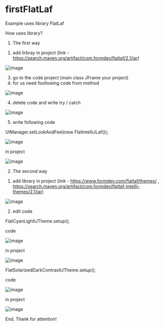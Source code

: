 # firstFlatLaf

Example uses library FlatLaf

How uses library?

1) The first way

1. add lirbray in project (link - https://search.maven.org/artifact/com.formdev/flatlaf/2.1/jar)

![image](https://user-images.githubusercontent.com/92289766/163592466-b5c65a6d-1903-4ffe-a6e4-7e114b0f1f25.png)

3. go to the code project (main class JFrame your project)
4. for us need foollowing code from method

![image](https://user-images.githubusercontent.com/92289766/163592043-86259fd9-0604-42dc-ab31-64cdc54a7e43.png)

4. delete code and write try / catch


![image](https://user-images.githubusercontent.com/92289766/163592193-2e0529d8-1fd9-4e71-973a-6f38604eae65.png)

5. write following code

UIManager.setLookAndFeel(new FlatIntelliJLaf());

![image](https://user-images.githubusercontent.com/92289766/163592372-023482e3-d624-4dec-a461-c12422343134.png)

in project

![image](https://user-images.githubusercontent.com/92289766/163592521-3d8c55d7-9ca9-4118-adaa-b408079b6524.png)

2) The second way 

1. add library in project (link - https://www.formdev.com/flatlaf/themes/ , https://search.maven.org/artifact/com.formdev/flatlaf-intellij-themes/2.1/jar)

![image](https://user-images.githubusercontent.com/92289766/163592697-302871f3-80a9-4ffb-b609-16d84592abb5.png)

2. edit code

FlatCyanLightIJTheme.setup();

code

![image](https://user-images.githubusercontent.com/92289766/163592864-108cd40e-c8eb-45c1-9f58-aa856c63113d.png)

in project

![image](https://user-images.githubusercontent.com/92289766/163592902-956e1baf-5d49-4f70-9605-121ce93bed4e.png)

FlatSolarizedDarkContrastIJTheme.setup();

code 

![image](https://user-images.githubusercontent.com/92289766/163592964-c6742f7b-4549-4ac9-bdd0-2feb0a6233ea.png)

in project

![image](https://user-images.githubusercontent.com/92289766/163593017-46e447a1-f4b5-4725-aef5-6903c87efc1a.png)


End. Thank for attention!





